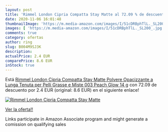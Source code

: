 ```yaml
---
layout: post
title: 'Rimmel London Cipria Compatta Stay Matte al 72.09 % de descuento'
date: 2020-11-06 16:01:48
thumbnailImage: 'https://m.media-amazon.com/images/I/51cDRBphTlL._SL200_.jpg'
images: [ 'https://m.media-amazon.com/images/I/51cDRBphTlL._SL200_.jpg' ]
comments: true
category: ofertas
author: ring
slug: B004M9SJ3K
description:
actualPrice: 2.4 EUR
comparePrice: 8.6 EUR
inStock: true
---
```


Está [Rimmel London Cipria Compatta Stay Matte  Polvere Opacizzante a Lunga Tenuta per Pelli Grasse e Miste  003 Peach Glow  14 g](https://www.amazon.it/dp/B004M9SJ3K/?tag=tolees00-21) con 72.09 de descuento por 2.4 EUR (original: 8.6 EUR) en el siguiente enlace!

[![Rimmel London Cipria Compatta Stay Matte](https://m.media-amazon.com/images/I/51cDRBphTlL._SL200_.jpg)](https://www.amazon.it/dp/B004M9SJ3K/?tag=tolees00-21)

[Ver la oferta!!](https://www.amazon.it/dp/B004M9SJ3K/?tag=tolees00-21)

Links participate in Amazon Associate program and might generate a comission on qualifying sales


